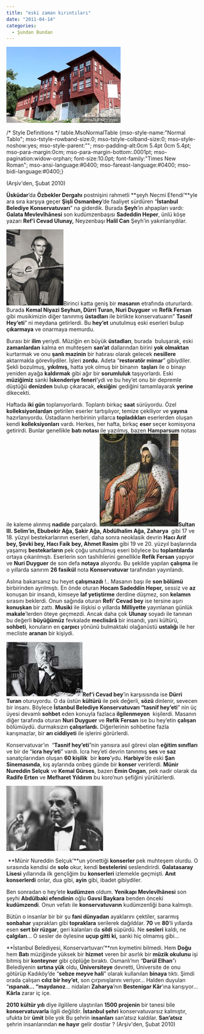 ```yaml
---
title: "eski zaman kırıntıları"
date: "2011-04-14"
categories: 
  - Şundan Bundan
---
```


[![tekke.jpg](../uploads/2011/04/tekke.jpg)](../uploads/2011/04/tekke.jpg "tekke.jpg")

/\* Style Definitions \*/ table.MsoNormalTable {mso-style-name:"Normal Tablo"; mso-tstyle-rowband-size:0; mso-tstyle-colband-size:0; mso-style-noshow:yes; mso-style-parent:""; mso-padding-alt:0cm 5.4pt 0cm 5.4pt; mso-para-margin:0cm; mso-para-margin-bottom:.0001pt; mso-pagination:widow-orphan; font-size:10.0pt; font-family:"Times New Roman"; mso-ansi-language:#0400; mso-fareast-language:#0400; mso-bidi-language:#0400;}

(Arşiv'den, Şubat 2010)

**Üsküdar**’da **Özbekler Dergahı** postnişini rahmetli **şeyh Necmi Efendi’**yle ara sıra karşıya geçer **Şişli Osmanbey**’de faaliyet sürdüren “**İstanbul Belediye Konservatuvarı**” na giderdik. Burada **Şeyh**’in ahpapları vardı: **Galata Mevlevîhânesi** son kudümzenbaşısı **Sadeddin Heper**, ünlü köşe yazarı **Ref’i Cevad Ulunay,** Neyzenbaşı **Halil Can** Şeyh’in yakınlarıydılar.

[![fers.jpg](../uploads/2011/04/fers.jpg)](../uploads/2011/04/fers.jpg "fers.jpg")Birinci katta geniş bir **masanın** etrafında otururlardı. Burada **Kemal Niyazi Seyhun, Dürri Turan, Nuri Duyguer** ve **Refik Fersan** gibi musikimizin diğer tanınmış **üstadları** ile birlikte konservatuarın” **Tasnif Hey’eti**” ni meydana getirlerdi. Bu **hey’et** unutulmuş eski eserleri bulup **çıkarmaya** ve onarmaya memurdu.

Burası bir **ilim** yeriydi. Müziğin en büyük **üstadları**, burada  buluşarak, eski **zamanlardan** kalma en muhteşem **san’at** dallarından birini **yok olmaktan** kurtarmak ve onu **şanlı mazinin** bir hatırası olarak gelecek **nesillere** aktarmakla görevliydiler. İşleri **zordu.** Adeta “**restoratör mimar**” gibiydiler. Şekli bozulmuş, **yıkılmış,** hatta yok olmuş bir binanın  **taşları** ile o binayı yeniden ayağa **kaldırmak** gibi ağır bir **sorumluluk** taşıyorlardı. Eski **müziğimiz** sanki **İskenderiye feneri**‘ydi ve bu hey’et onu bir depremle düştüğü **denizden** bulup çıkaracak, **eksiğin**i gediğini tamamlayarak **yerine** dikecekti.

Haftada **iki gün** toplanıyorlardı. Toplantı birkaç **saat** sürüyordu. Özel **kolleksiyonlardan** getirilen eserler tartışılıyor, temize çekiliyor ve **yayına** hazırlanıyordu. Üstadların herbirinin yıllarca **topladıkları** eserlerden oluşan kendi **kolleksiyonları** vardı. Herkes, her hafta, birkaç **eser** seçer komisyona getirirdi. Bunlar genellikle **batı notası** ile yazılmış, bazen **Hamparsum** notası ile kaleme alınmış **nadide** parçalardı. [![selim.jpg](../uploads/2011/04/selim.jpg)](../uploads/2011/04/selim.jpg "selim.jpg")****Sultan III. Selim’in, Ebubekir Ağa, Şakir Ağa, Abdülhalim Ağa, Zaharya****  gibi 17 ve 18. yüzyıl bestekarlarının eserleri, daha sonra neoklasik devrin **Hacı Arif bey, Şevki bey, Hacı Faik bey, Ahmet Rasim** gibi 19 ve 20. yüzyıl başlarında yaşamış **bestekarların** pek çoğu unutulmuş eseri böylece bu **toplantılarda** ortaya çıkarılmıştı. Eserlerin son tashihlerini genellikle **Refik Fersan** yapıyor ve **Nuri Duyguer** de son defa **notaya** alıyordu. Bu şekilde yapılan **çalışma** ile o yıllarda sanırım **26 fasikül** nota **Konservatuvar** tarafından yayınlandı.

Aslına bakarsanız bu heyet **çalışmazdı** !.. Masanın başı ile **son bölümü** birbirinden ayrılmıştı. En önde oturan **Hocam Sadeddin Heper,** sessiz ve **az** konuşan bir insandı, kimseye **laf yetiştirme** derdine düşmez, son **kelamın** sırasını beklerdi. Onun sağında oturan **Refi’ Cevad bey** ise tersine aşırı **konuşkan** bir zattı. **Musiki** ile ilişkisi o yıllarda **Milliyette** yayınlanan günlük **makale**’lerden öteye geçmezdi. Ancak daha çok **Ulunay** soyadı ile tanınan bu değerli **büyüğümüz** fevkalade **meclisârâ** bir insandı, yani kültürü, **sohbeti**, konuların en **çarpıcı** yönünü bulmaktaki olağanüstü **ustalığı** ile her mecliste **aranan** bir kişiydi.

[![_ulunay.jpg](../uploads/2011/04/ulunay.jpg)](../uploads/2011/04/ulunay.jpg "_ulunay.jpg")**Ref’i Cevad bey**’in karşısısnda ise **Dürri Turan** oturuyordu. O da üstün **kültürü** ile pek değerli, **sözü** dinlenir, sevecen bir insanı. Böylece **İstanbul Belediye Konservatuvarı “tasnif hey’eti**” nin üç üyesi devamlı **sohbet** eden konuyla fazlaca **ilgilenmeyen**  kişilerdi. Masanın diğer tarafında oturan **Nuri Duyguer** ve **Refik Fersan** ise bu hey’etin **çalışan** bölümüydü. durmaksızın **çalışırlardı.** Diğerlerinin sohbetine fazla karışmazlar, bir **arı ciddiyeti** ile işlerini görürlerdi.

Konservatuvar’ın  “**Tasnif hey’eti**”nin yanısıra asıl görevi olan **eğitim sınıfları** ve bir de “**icra hey’eti**” vardı. İcra hey’eti devrin tanınmış **ses** ve **saz** sanatçılarından oluşan **60 kişilik**  bir **koro**’ydu. **Harbiye**’de eski **Şan Sinemasında**, kış aylarında onbeş günde bir **konser** verirlerdi. **Münir Nureddin Selçuk** ve **Kemal Gürses**, bazen **Emin Ongan**, pek nadir olarak da **Radife Erten** ve **Mefharet Yıldırım** bu koro’nun şefiğini yürütürlerdi.

[![nureddin-selcuk.jpg](../uploads/2011/04/nureddin-selcuk.jpg)](../uploads/2011/04/nureddin-selcuk.jpg "nureddin-selcuk.jpg")

 **Münir Nureddin Selçuk’**un yönettiği **konserler** pek muhteşem olurdu. O sırasında kendisi de **solo** okur, kendi **bestelerini** seslendirirdi. **Galatasaray Lisesi** yıllarında ilk gençliğim bu **konserleri** izlemekle geçmişti. **Anıt konserlerdi** onlar, dua gibi, **ayin** gibi, ibadet gibiydiler.

Ben sonradan o hey’ete **kudümzen** oldum. **Yenikapı Mevlevîhânesi** son şeyhi **Abdülbaki efendinin** oğlu **Gavsi Baykara** benden önceki **kudümzendi**. Onun vefatı ile **konservatuvarın** kudümzenliği bana kalmıştı.

Bütün o insanlar bir bir şu **fani dünyadan** ayaklarını çektiler, sararmış **sonbahar** yaprakları gibi **topraklara** serilerek dağıldılar. **70** ve **80**’li yıllarda esen **sert bir rüzgar**, geri kalanları da **sildi** süpürdü. Ne **sesleri** kaldı, ne **çalgıları**… O sesler de öylesine **uçup gitti ki,** sanki hiç olmamış gibi…

**İstanbul Belediyesi, Konservartuvarı’**nın kıymetini bilmedi. Hem **Doğu** hem **Batı** müziğinde yüksek bir **hizmet** veren bir asırlık bir **müzik okulunu** işi bitmiş bir **konteyner** gibi çöplüğe bıraktı. Osmanlı’nın “**Darül Elhan**”ı Belediyenin **sırtına yük** oldu, **Üniversiteye** devretti, Üniversite de onu götürüp Kadıköy’de “**sebze meyve hali**” olarak kullanılan **binaya** tıktı. Şimdi orada çalışan **cılız bir hey’et**, son çırpınışlarını veriyor… Halden duyulan “**ıspanak… “maydanoz**… nidaları **Zaharya**’nın **Bestenigar Kâr**’ına karışıyor… **Kârla** zarar iç içe.

**2010 kültür yılı** diye ilgililere ulaştırılan **1500 projenin** bir tanesi bile **konservatuvarla** ilgili değildir. **İstanbul şehri** konservatuvarsız kalmıştır, ufukta bir **ümit** bile yok Bu şehrin i**nsanları** san’atsız kaldılar. **San’atsız** şehrin insanlarından **ne hayır** gelir dostlar ? (Arşiv'den, Şubat 2010)
